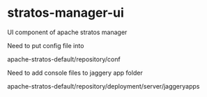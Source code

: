 stratos-manager-ui
==================

UI component of apache stratos manager

Need to put config file into 

apache-stratos-default/repository/conf

Need to add console files to jaggery app folder

apache-stratos-default/repository/deployment/server/jaggeryapps
